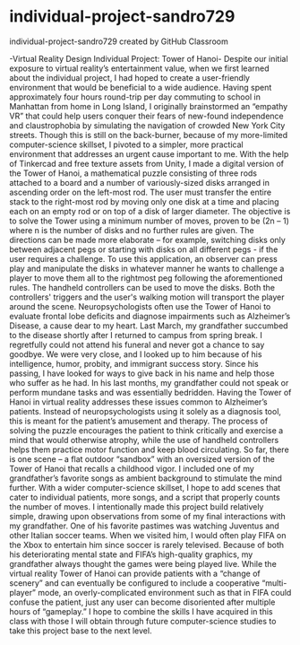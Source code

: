 # individual-project-sandro729
individual-project-sandro729 created by GitHub Classroom

-Virtual Reality Design Individual Project: Tower of Hanoi- 
     Despite our initial exposure to virtual reality’s entertainment value, when we first learned about the individual project, I had hoped to create a user-friendly environment that would be beneficial to a wide audience. Having spent approximately four hours round-trip per day commuting to school in Manhattan from home in Long Island, I originally brainstormed an “empathy VR” that could help users conquer their fears of new-found independence and claustrophobia by simulating the navigation of crowded New York City streets. Though this is still on the back-burner, because of my more-limited computer-science skillset, I pivoted to a simpler, more practical environment that addresses an urgent cause important to me.
     With the help of Tinkercad and free texture assets from Unity, I made a digital version of the Tower of Hanoi, a mathematical puzzle consisting of three rods attached to a board and a number of variously-sized disks arranged in ascending order on the left-most rod. The user must transfer the entire stack to the right-most rod by moving only one disk at a time and placing each on an empty rod or on top of a disk of larger diameter. The objective is to solve the Tower using a minimum number of moves, proven to be (2n – 1) where n is the number of disks and no further rules are given. The directions can be made more elaborate – for example, switching disks only between adjacent pegs or starting with disks on all different pegs - if the user requires a challenge.
     To use this application, an observer can press play and manipulate the disks in whatever manner he wants to challenge a player to move them all to the rightmost peg following the aforementioned rules. The handheld controllers can be used to move the disks. Both the controllers' triggers and the user's walking motion will transport the player around the scene.
     Neuropsychologists often use the Tower of Hanoi to evaluate frontal lobe deficits and diagnose impairments such as Alzheimer’s Disease, a cause dear to my heart. Last March, my grandfather succumbed to the disease shortly after I returned to campus from spring break. I regretfully could not attend his funeral and never got a chance to say goodbye. We were very close, and I looked up to him because of his intelligence, humor, probity, and immigrant success story. Since his passing, I have looked for ways to give back in his name and help those who suffer as he had. 
     In his last months, my grandfather could not speak or perform mundane tasks and was essentially bedridden. Having the Tower of Hanoi in virtual reality addresses these issues common to Alzheimer’s patients. Instead of neuropsychologists using it solely as a diagnosis tool, this is meant for the patient’s amusement and therapy. The process of solving the puzzle encourages the patient to think critically and exercise a mind that would otherwise atrophy, while the use of handheld controllers helps them practice motor function and keep blood circulating. So far, there is one scene – a flat outdoor “sandbox” with an oversized version of the Tower of Hanoi that recalls a childhood vigor. I included one of my grandfather’s favorite songs as ambient background to stimulate the mind further. With a wider computer-science skillset, I hope to add scenes that cater to individual patients, more songs, and a script that properly counts the number of moves.
     I intentionally made this project build relatively simple, drawing upon observations from some of my final interactions with my grandfather. One of his favorite pastimes was watching Juventus and other Italian soccer teams. When we visited him, I would often play FIFA on the Xbox to entertain him since soccer is rarely televised. Because of both his deteriorating mental state and FIFA’s high-quality graphics, my grandfather always thought the games were being played live. While the virtual reality Tower of Hanoi can provide patients with a “change of scenery” and can eventually be configured to include a cooperative “multi-player” mode, an overly-complicated environment such as that in FIFA could confuse the patient, just any user can become disoriented after multiple hours of “gameplay.”
     I hope to combine the skills I have acquired in this class with those I will obtain through future computer-science studies to take this project base to the next level.
